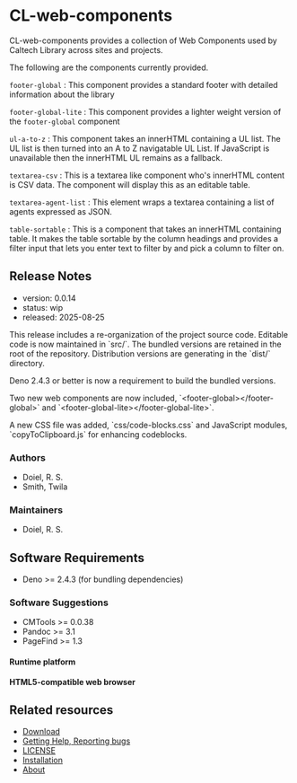 

# CL-web-components

CL-web-components provides a collection of Web Components used by Caltech Library across sites and projects.

The following are the components currently provided.

`footer-global`
: This component provides a standard footer with detailed information about the library

`footer-global-lite`
: This component provides a lighter weight version of the `footer-global` component

`ul-a-to-z`
: This component takes an innerHTML containing a UL list. The UL list is then turned into an A to Z navigatable UL List. If JavaScript is unavailable then the innerHTML UL remains as a fallback.

`textarea-csv`
: This is a textarea like component who's innerHTML content is CSV data. The component will display this as an editable table. 

`textarea-agent-list`
: This element wraps a textarea containing a list of agents expressed as JSON. 

`table-sortable`
: This is a component that takes an innerHTML containing table. It makes the table sortable by the column headings and provides a filter input that lets you enter text to filter by and pick a column to filter on.

## Release Notes

- version: 0.0.14
- status: wip
- released: 2025-08-25

This release includes a re-organization of the project source code. Editable code is now maintained in &#x60;src/&#x60;.  The bundled versions
are retained in the root of the repository. Distribution versions are generating in the &#x60;dist/&#x60; directory.

Deno 2.4.3 or better is now a requirement to build the bundled versions.

Two new web components are now included, &#x60;&lt;footer-global&gt;&lt;/footer-global&gt;&#x60; and &#x60;&lt;footer-global-lite&gt;&lt;/footer-global-lite&gt;&#x60;.

A new CSS file was added, &#x60;css/code-blocks.css&#x60; and JavaScript modules, &#x60;copyToClipboard.js&#x60; for enhancing codeblocks.


### Authors

- Doiel, R. S.
- Smith, Twila



### Maintainers

- Doiel, R. S.

## Software Requirements

- Deno &gt;&#x3D; 2.4.3 (for bundling dependencies)

### Software Suggestions

- CMTools &gt;&#x3D; 0.0.38
- Pandoc &gt;&#x3D; 3.1
- PageFind &gt;&#x3D; 1.3

#### Runtime platform

**HTML5-compatible web browser**

## Related resources


- [Download](https://github.com/caltechlibrary/CL-web-components/releases)
- [Getting Help, Reporting bugs](https://github.com/caltechlibrary/CL-web-components/issues)
- [LICENSE](https://caltechlibrary.github.io/CL-web-components/LICENSE)
- [Installation](INSTALL.md)
- [About](about.md)

